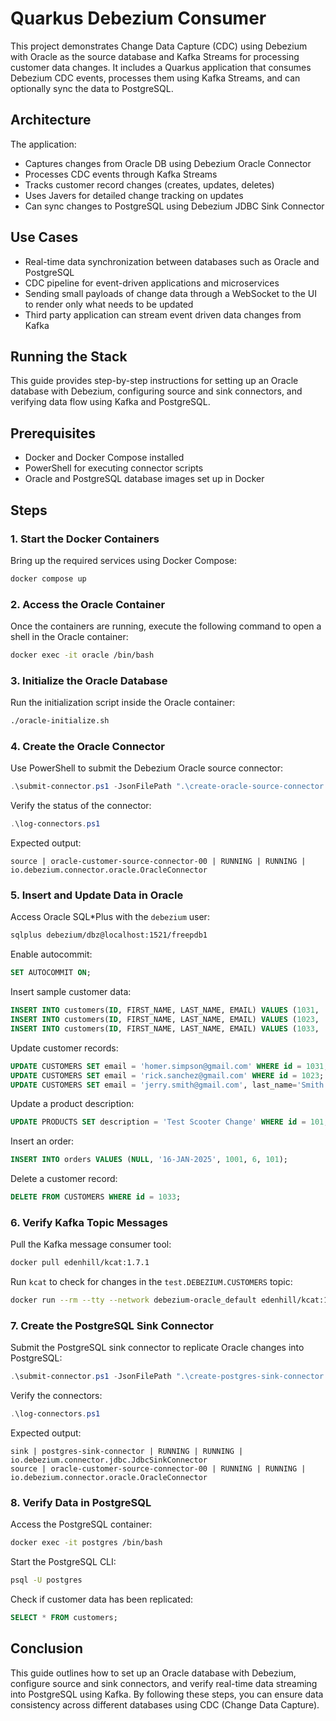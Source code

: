 # Quarkus Debezium Consumer

This project demonstrates Change Data Capture (CDC) using Debezium with Oracle as the source database and Kafka Streams for processing customer data changes. It includes a Quarkus application that consumes Debezium CDC events, processes them using Kafka Streams, and can optionally sync the data to PostgreSQL.

## Architecture

The application:
- Captures changes from Oracle DB using Debezium Oracle Connector
- Processes CDC events through Kafka Streams
- Tracks customer record changes (creates, updates, deletes)
- Uses Javers for detailed change tracking on updates
- Can sync changes to PostgreSQL using Debezium JDBC Sink Connector

## Use Cases
- Real-time data synchronization between databases such as Oracle and PostgreSQL
- CDC pipeline for event-driven applications and microservices
- Sending small payloads of change data through a WebSocket to the UI to render only what needs to be updated
- Third party application can stream event driven data changes from Kafka

## Running the Stack

This guide provides step-by-step instructions for setting up an Oracle database with Debezium, configuring source and sink connectors, and verifying data flow using Kafka and PostgreSQL.

## Prerequisites

- Docker and Docker Compose installed
- PowerShell for executing connector scripts
- Oracle and PostgreSQL database images set up in Docker

## Steps

### 1. Start the Docker Containers

Bring up the required services using Docker Compose:

```sh
docker compose up
```

### 2. Access the Oracle Container

Once the containers are running, execute the following command to open a shell in the Oracle container:

```sh
docker exec -it oracle /bin/bash
```

### 3. Initialize the Oracle Database

Run the initialization script inside the Oracle container:

```sh
./oracle-initialize.sh
```

### 4. Create the Oracle Connector

Use PowerShell to submit the Debezium Oracle source connector:

```powershell
.\submit-connector.ps1 -JsonFilePath ".\create-oracle-source-connector.json"
```

Verify the status of the connector:

```powershell
.\log-connectors.ps1
```

Expected output:

```plaintext
source | oracle-customer-source-connector-00 | RUNNING | RUNNING | io.debezium.connector.oracle.OracleConnector
```

### 5. Insert and Update Data in Oracle

Access Oracle SQL*Plus with the `debezium` user:

```sh
sqlplus debezium/dbz@localhost:1521/freepdb1
```

Enable autocommit:

```sql
SET AUTOCOMMIT ON;
```

Insert sample customer data:

```sql
INSERT INTO customers(ID, FIRST_NAME, LAST_NAME, EMAIL) VALUES (1031, 'Homer', 'Simpson', 'homer@springfield.gov');
INSERT INTO customers(ID, FIRST_NAME, LAST_NAME, EMAIL) VALUES (1023, 'Rick', 'Sanchez', 'rick@citadel.com');
INSERT INTO customers(ID, FIRST_NAME, LAST_NAME, EMAIL) VALUES (1033, 'Jerry', 'Smith', 'jerry.smith@nevertrying.org');
```

Update customer records:

```sql
UPDATE CUSTOMERS SET email = 'homer.simpson@gmail.com' WHERE id = 1031;
UPDATE CUSTOMERS SET email = 'rick.sanchez@gmail.com' WHERE id = 1023;
UPDATE CUSTOMERS SET email = 'jerry.smith@gmail.com', last_name='Smith Jr.' WHERE id = 1033;
```

Update a product description:

```sql
UPDATE PRODUCTS SET description = 'Test Scooter Change' WHERE id = 101;
```

Insert an order:

```sql
INSERT INTO orders VALUES (NULL, '16-JAN-2025', 1001, 6, 101);
```

Delete a customer record:

```sql
DELETE FROM CUSTOMERS WHERE id = 1033;
```

### 6. Verify Kafka Topic Messages

Pull the Kafka message consumer tool:

```sh
docker pull edenhill/kcat:1.7.1
```

Run `kcat` to check for changes in the `test.DEBEZIUM.CUSTOMERS` topic:

```sh
docker run --rm --tty --network debezium-oracle_default edenhill/kcat:1.7.1 -b kafka:9092 -C -t test.DEBEZIUM.CUSTOMERS
```

### 7. Create the PostgreSQL Sink Connector

Submit the PostgreSQL sink connector to replicate Oracle changes into PostgreSQL:

```powershell
.\submit-connector.ps1 -JsonFilePath ".\create-postgres-sink-connector.json"
```

Verify the connectors:

```powershell
.\log-connectors.ps1
```

Expected output:

```plaintext
sink | postgres-sink-connector | RUNNING | RUNNING | io.debezium.connector.jdbc.JdbcSinkConnector
source | oracle-customer-source-connector-00 | RUNNING | RUNNING | io.debezium.connector.oracle.OracleConnector
```

### 8. Verify Data in PostgreSQL

Access the PostgreSQL container:

```sh
docker exec -it postgres /bin/bash
```

Start the PostgreSQL CLI:

```sh
psql -U postgres
```

Check if customer data has been replicated:

```sql
SELECT * FROM customers;
```

## Conclusion

This guide outlines how to set up an Oracle database with Debezium, configure source and sink connectors, and verify real-time data streaming into PostgreSQL using Kafka. By following these steps, you can ensure data consistency across different databases using CDC (Change Data Capture).



